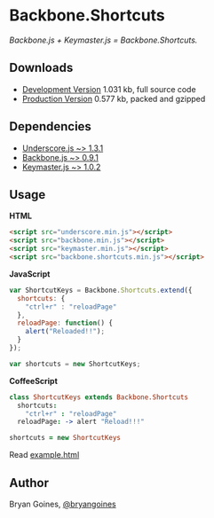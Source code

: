 # Backbone.Shortcuts

*Backbone.js + Keymaster.js = Backbone.Shortcuts.*

## Downloads

  * [Development Version](https://raw.github.com/bry4n/backbone-shortcuts/master/backbone.shortcuts.js) 1.031 kb, full source code
  * [Production Version](https://raw.github.com/bry4n/backbone-shortcuts/master/backbone.shortcuts.min.js) 0.577 kb, packed and gzipped

## Dependencies

* [Underscore.js ~> 1.3.1](http://underscorejs.org/)
* [Backbone.js ~> 0.9.1](http://backbonejs.org/)
* [Keymaster.js ~> 1.0.2](https://github.com/madrobby/keymaster/)

## Usage

**HTML**

```html
<script src="underscore.min.js"></script>
<script src="backbone.min.js"></script>
<script src="keymaster.min.js"></script>
<script src="backbone.shortcuts.min.js"></script>
```

**JavaScript**

```javascript
var ShortcutKeys = Backbone.Shortcuts.extend({
  shortcuts: {
    "ctrl+r" : "reloadPage"
  },
  reloadPage: function() {
    alert("Reloaded!!");
  }
});

var shortcuts = new ShortcutKeys;
```

**CoffeeScript**

```coffeescript
class ShortcutKeys extends Backbone.Shortcuts
  shortcuts:
    "ctrl+r" : "reloadPage"
  reloadPage: -> alert "Reload!!!"

shortcuts = new ShortcutKeys
```

Read [example.html](https://github.com/bry4n/backbone-shortcuts/blob/master/example.html)

## Author
Bryan Goines, [@bryangoines](http://twitter.com/bryangoines)
